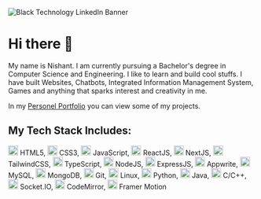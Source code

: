 ![Black Technology LinkedIn Banner](https://github.com/Nishant891/ChatBot/assets/109356848/f2bf2609-bcfa-4c74-a045-2e2c52509638)

# Hi there 👋

My name is Nishant. I am currently pursuing a Bachelor's degree in Computer Science and Engineering. I like to learn and build cool stuffs.
I have built Websites, Chatbots, Integrated Information Management System, Games and anything that sparks interest and creativity in me.

In my [Personel Portfolio](https://nishant-app.vercel.app/) you can view some of my projects.

## My Tech Stack Includes:
<img src="https://cdn.worldvectorlogo.com/logos/html-1.svg" alt="HTML5" height="20"/> HTML5, <img src="https://upload.wikimedia.org/wikipedia/commons/6/62/CSS3_logo.svg" alt="CSS3" height="20"/> CSS3, <img src="https://logodownload.org/wp-content/uploads/2022/04/javascript-logo.png" alt="JavaScript" height="20"/>  JavaScript, <img src="https://logowik.com/content/uploads/images/react.jpg" alt="ReactJS" height="20"/>  ReactJS, <img src="https://seeklogo.com/images/N/next-js-icon-logo-EE302D5DBD-seeklogo.com.png" alt="NextJS" height="20"/>  NextJS, <img src="https://cdn.worldvectorlogo.com/logos/tailwind-css-2.svg" alt="TailwindCSS" height="20"/>  TailwindCSS, <img src="https://upload.wikimedia.org/wikipedia/commons/4/4c/Typescript_logo_2020.svg" alt="TypeScript" height="20"/>  TypeScript, <img src="https://upload.wikimedia.org/wikipedia/commons/d/d9/Node.js_logo.svg" alt="NodeJS" height="20"/>  NodeJS, <img src="https://img.favpng.com/6/10/20/node-js-express-js-javascript-solution-stack-web-application-png-favpng-DDWUihkSRhCUit2smgJFF9Cgd_t.jpg" alt="ExpressJS" height="20"/>  ExpressJS, <img src="https://asset.brandfetch.io/idvS_RDVeX/id6dzu5Kbh.svg?updated=1696967448027" alt="Appwrite" height="20"/>  Appwrite, <img src="https://cdn.worldvectorlogo.com/logos/mysql-logo.svg" alt="MySQL" height="20"/>  MySQL, <img src="https://www.vhv.rs/dpng/d/145-1450243_mongodb-logo-png-transparent-png.png" alt="MongoDB" height="20"/>  MongoDB, <img src="https://raw.githubusercontent.com/detain/svg-logos/master/svg/g/git-icon.svg" alt="Git" height="20"/>  Git, <img src="https://www.logo.wine/a/logo/Linux/Linux-Logo.wine.svg" alt="Framer Motion" height="20"/>  Linux, <img src="https://upload.wikimedia.org/wikipedia/commons/1/1f/Python_logo_01.svg" alt="Python" height="20"/>  Python, <img src="https://www.liblogo.com/img-logo/ja362j8d5-java-logo-java-logo-transparent-png-stickpng.png" alt="Java" height="20"/>  Java, <img src="https://logos-download.com/wp-content/uploads/2022/11/C_Logo-622x700.png" alt="C/C++" height="20"/>  C/C++, <img src="https://cdn.worldvectorlogo.com/logos/socket-io.svg" alt="Socket.IO" height="20"/>  Socket.IO, <img src="https://upload.wikimedia.org/wikipedia/commons/8/89/Baboon.svg" alt="CodeMirror" height="20"/>  CodeMirror, <img src="https://cdn.worldvectorlogo.com/logos/framer-motion.svg" alt="Framer Motion" height="20"/>  Framer Motion




